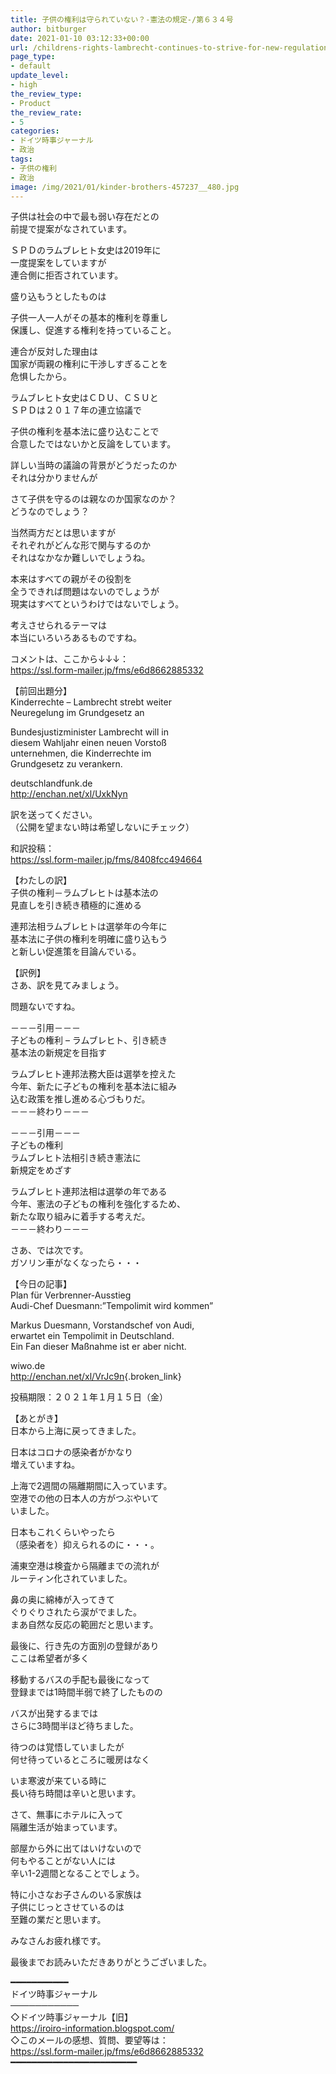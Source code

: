 ```yaml
---
title: 子供の権利は守られていない？-憲法の規定-/第６３４号
author: bitburger
date: 2021-01-10 03:12:33+00:00
url: /childrens-rights-lambrecht-continues-to-strive-for-new-regulation-in-the-basic-law/
page_type:
- default
update_level:
- high
the_review_type:
- Product
the_review_rate:
- 5
categories:
- ドイツ時事ジャーナル
- 政治
tags:
- 子供の権利
- 政治
image: /img/2021/01/kinder-brothers-457237__480.jpg
---
```

子供は社会の中で最も弱い存在だとの  
前提で提案がなされています。

ＳＰＤのラムブレヒト女史は2019年に  
一度提案をしていますが  
連合側に拒否されています。

盛り込もうとしたものは

子供一人一人がその基本的権利を尊重し  
保護し、促進する権利を持っていること。

連合が反対した理由は  
国家が両親の権利に干渉しすぎることを  
危惧したから。

ラムブレヒト女史はＣＤＵ、ＣＳＵと  
ＳＰＤは２０１７年の連立協議で

子供の権利を基本法に盛り込むことで  
合意したではないかと反論をしています。

詳しい当時の議論の背景がどうだったのか  
それは分かりませんが

さて子供を守るのは親なのか国家なのか？  
どうなのでしょう？

当然両方だとは思いますが  
それぞれがどんな形で関与するのか  
それはなかなか難しいでしょうね。

本来はすべての親がその役割を  
全うできれば問題はないのでしょうが  
現実はすべてというわけではないでしょう。

考えさせられるテーマは  
本当にいろいろあるものですね。

  
コメントは、ここから↓↓↓：  
<https://ssl.form-mailer.jp/fms/e6d8662885332>

【前回出題分】  
Kinderrechte &#8211; Lambrecht strebt weiter  
Neuregelung im Grundgesetz an

Bundesjustizminister Lambrecht will in  
diesem Wahljahr einen neuen Vorstoß  
unternehmen, die Kinderrechte im  
Grundgesetz zu verankern.

deutschlandfunk.de  
http://enchan.net/xl/UxkNyn

  
訳を送ってください。  
（公開を望まない時は希望しないにチェック）

和訳投稿：  
 <https://ssl.form-mailer.jp/fms/8408fcc494664>

  
【わたしの訳】  
子供の権利－ラムブレヒトは基本法の  
見直しを引き続き積極的に進める

連邦法相ラムブレヒトは選挙年の今年に  
基本法に子供の権利を明確に盛り込もう  
と新しい促進策を目論んでいる。

  
【訳例】  
さあ、訳を見てみましょう。

問題ないですね。

－－－引用－－－  
子どもの権利 &#8211; ラムブレヒト、引き続き  
基本法の新規定を目指す

ラムブレヒト連邦法務大臣は選挙を控えた  
今年、新たに子どもの権利を基本法に組み  
込む政策を推し進める心づもりだ。  
－－－終わり－－－

  
－－－引用－－－  
子どもの権利  
ラムブレヒト法相引き続き憲法に  
新規定をめざす

ラムブレヒト連邦法相は選挙の年である  
今年、憲法の子どもの権利を強化するため、  
新たな取り組みに着手する考えだ。  
－－－終わり－－－

  
さあ、では次です。  
ガソリン車がなくなったら・・・

【今日の記事】  
Plan für Verbrenner-Ausstieg  
Audi-Chef Duesmann:&#8221;Tempolimit wird kommen&#8221;

Markus Duesmann, Vorstandschef von Audi,  
erwartet ein Tempolimit in Deutschland.  
Ein Fan dieser Maßnahme ist er aber nicht.

wiwo.de  
<http://enchan.net/xl/VrJc9n>{.broken_link}

投稿期限：２０２１年１月１５日（金）

  
【あとがき】  
日本から上海に戻ってきました。

日本はコロナの感染者がかなり  
増えていますね。

上海で2週間の隔離期間に入っています。  
空港での他の日本人の方がつぶやいて  
いました。

日本もこれくらいやったら  
（感染者を）抑えられるのに・・・。

浦東空港は検査から隔離までの流れが  
ルーティン化されていました。

鼻の奥に綿棒が入ってきて  
ぐりぐりされたら涙がでました。  
まあ自然な反応の範囲だと思います。

最後に、行き先の方面別の登録があり  
ここは希望者が多く

移動するバスの手配も最後になって  
登録までは1時間半弱で終了したものの

バスが出発するまでは  
さらに3時間半ほど待ちました。

待つのは覚悟していましたが  
何せ待っているところに暖房はなく

いま寒波が来ている時に  
長い待ち時間は辛いと思います。

さて、無事にホテルに入って  
隔離生活が始まっています。

部屋から外に出てはいけないので  
何もやることがない人には  
辛い1-2週間となることでしょう。

特に小さなお子さんのいる家族は  
子供にじっとさせているのは  
至難の業だと思います。

みなさんお疲れ様です。

  
最後までお読みいただきありがとうございました。

━━━━━━━━━━━  
ドイツ時事ジャーナル  
───────────  
◇ドイツ時事ジャーナル【旧】  
<https://iroiro-information.blogspot.com/>  
◇このメールの感想、質問、要望等は：  
<https://ssl.form-mailer.jp/fms/e6d8662885332>  
━━━━━━━━━━━━━━━━━━━━━━━━